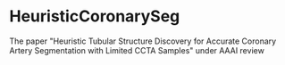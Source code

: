 # HeuristicCoronarySeg
The paper "Heuristic Tubular Structure Discovery for Accurate Coronary Artery Segmentation with Limited CCTA Samples" under AAAI review
